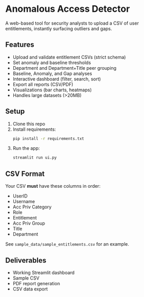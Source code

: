 # Anomalous Access Detector

A web-based tool for security analysts to upload a CSV of user entitlements, instantly surfacing outliers and gaps.

## Features
- Upload and validate entitlement CSVs (strict schema)
- Set anomaly and baseline thresholds
- Department and Department+Title peer grouping
- Baseline, Anomaly, and Gap analyses
- Interactive dashboard (filter, search, sort)
- Export all reports (CSV/PDF)
- Visualizations (bar charts, heatmaps)
- Handles large datasets (>20MB)

## Setup
1. Clone this repo
2. Install requirements:
   ```bash
   pip install -r requirements.txt
   ```
3. Run the app:
   ```bash
   streamlit run ui.py
   ```

## CSV Format
Your CSV **must** have these columns in order:
- UserID
- Username
- Acc Priv Category
- Role
- Entitlement
- Acc Priv Group
- Title
- Department

See `sample_data/sample_entitlements.csv` for an example.

## Deliverables
- Working Streamlit dashboard
- Sample CSV
- PDF report generation
- CSV data export
